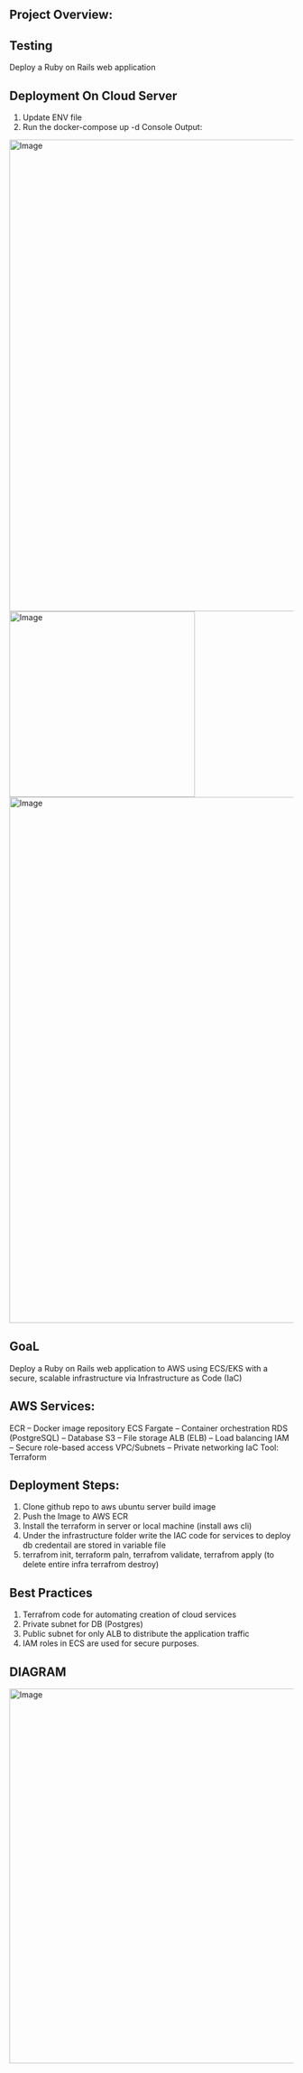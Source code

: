 ## Project Overview:
## Testing
Deploy a Ruby on Rails web application
## Deployment On Cloud Server
1. Update ENV file 
2. Run the docker-compose up -d 
Console Output:

<img width="836" alt="Image" src="https://github.com/user-attachments/assets/94a5075e-7dfb-4077-8a34-57d33717f460" />

<img width="329" alt="Image" src="https://github.com/user-attachments/assets/ba7ad82e-27bb-4a22-8128-87233b23e84a" /> 


<img width="932" alt="Image" src="https://github.com/user-attachments/assets/fbb46c29-1b34-461c-8d93-80b7487de6ec" />

## GoaL
Deploy a Ruby on Rails web application to AWS using ECS/EKS with a secure, scalable infrastructure via Infrastructure as Code (IaC)

## AWS Services:
ECR – Docker image repository
ECS Fargate – Container orchestration
RDS (PostgreSQL) – Database
S3 – File storage
ALB (ELB) – Load balancing
IAM – Secure role-based access
VPC/Subnets – Private networking
IaC Tool: Terraform

## Deployment Steps:
1. Clone github repo to aws ubuntu server build image
2. Push the Image to AWS ECR
3. Install the terraform in server or local machine (install aws cli)
4. Under the infrastructure folder write the IAC code for services to deploy db credentail are stored in variable file
5. terrafrom init, terraform paln, terrafrom validate, terrafrom apply (to delete entire infra terrafrom destroy)

## Best Practices
1. Terrafrom code for automating creation of cloud services
2. Private subnet for DB (Postgres)
3. Public subnet for only ALB to distribute the application traffic
4. IAM roles in ECS are used for secure purposes.

## DIAGRAM


<img width="664" alt="Image" src="https://github.com/user-attachments/assets/f818b9e8-5163-408e-b48a-62ee4e11a035" />
